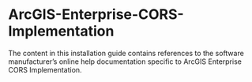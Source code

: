# ArcGIS-Enterprise-CORS-Implementation
The content in this installation guide contains references to the software manufacturer’s online help documentation specific to ArcGIS Enterprise CORS Implementation. 
